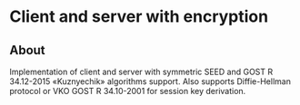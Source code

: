 # Client and server with encryption
## About
Implementation of client and server with symmetric SEED and GOST R 34.12-2015 «Kuznyechik» algorithms support. Also supports Diffie-Hellman protocol or VKO GOST R 34.10-2001 for session key derivation.